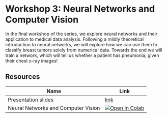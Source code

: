 # Workshop 3: Neural Networks and Computer Vision 

In the final workshop of the series, we explore neural networks and their application to medical data analysis. Following a mildly theoretical introduction to neural networks, we will explore how we can use them to classify breast tumors solely from numerical data. Towards the end we will train a network, which will tell us whether a patient has pneumonia, given their chest x-ray images!

## Resources

| Name                                | Link                                                                                                                                                                                                                                                                                                        |
|-------------------------------------|-------------------------------------------------------------------------------------------------------------------------------------------------------------------------------------------------------------------------------------------------------------------------------------------------------------|
| Presentation slides                 | [link](https://docs.google.com/presentation/d/1r-vYk5ZO7ZdCwQY0yoIQZwAwY9Vm4fAatCUu0C-Yrs8/edit?usp=sharing)                                                                                                                                                                                                |
| Neural Networks and Computer Vision | <a target="_blank" href="https://colab.research.google.com/github/TheRootOf3/cam-coding-ml-workshops/blob/22dfdba56e78a76025c86047dd861c192a80cb93/3_neural_networks/neural_networks_computer_vision.ipynb"> <img src="https://colab.research.google.com/assets/colab-badge.svg" alt="Open In Colab"/> </a> |




